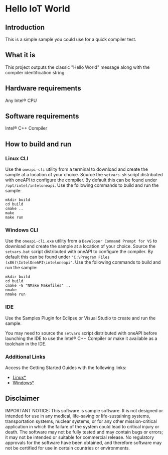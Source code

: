 # Hello IoT World

## Introduction
This is a simple sample you could use for a quick compiler test.

## What it is
This project outputs the classic "Hello World" message along with the compiler identification string.

## Hardware requirements
Any Intel® CPU

## Software requirements
Intel® C++ Compiler

## How to build and run
### Linux CLI
Use the `oneapi-cli` utility from a terminal to download and create the sample at a location of your choice.
Source the `setvars.sh` script distributed with oneAPI to configure the compiler. By default this can be found under
`/opt/intel/inteloneapi`.
Use the following commands to build and run the sample:
```
mkdir build
cd build
cmake ..
make
make run
```
### Windows CLI
Use the `oneapi-cli.exe` utility from a `Developer Command Prompt for VS` to download and create the sample at a location of your choice.
Source the `setvars.bat` script distributed with oneAPI to configure the compiler. By default this can be found under
`"C:\Program Files (x86)\IntelOneAPI\inteloneapi"`.
Use the following commands to build and run the sample:
```
mkdir build
cd build
cmake -G "NMake Makefiles" ..
nmake
nmake run
```
### IDE
Use the Samples Plugin for Eclipse or Visual Studio to create and run the sample.

You may need to source the `setvars` script distributed with oneAPI before launching the IDE to use the Intel® C++ Compiler or make it available as a toolchain in the IDE.

### Additional Links
Access the Getting Started Guides with the following links:
 * [Linux\*](https://software.intel.com/en-us/get-started-with-intel-oneapi-linux-get-started-with-the-intel-oneapi-iot-toolkit)
 * [Windows\*](https://software.intel.com/en-us/get-started-with-intel-oneapi-windows-get-started-with-the-intel-oneapi-iot-toolkit)

## Disclaimer
IMPORTANT NOTICE: This software is sample software. It is not designed or intended for use in any medical, life-saving or life-sustaining systems, transportation systems, nuclear systems, or for any other mission-critical application in which the failure of the system could lead to critical injury or death. The software may not be fully tested and may contain bugs or errors; it may not be intended or suitable for commercial release. No regulatory approvals for the software have been obtained, and therefore software may not be certified for use in certain countries or environments.
